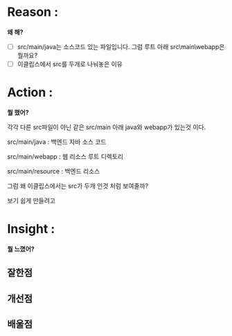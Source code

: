 # Reason : 

**왜 해?**

- [ ] src/main/java는 소스코드 있는 파일입니다. 그럼 루트 아래 src\main\webapp은 뭘까요?
- [ ] 이클립스에서 src를 두개로 나눠놓은 이유
# Action : 

**뭘 했어?**

각각 다른 src파일이 아닌 같은 src/main 아래 java와 webapp가 있는것 이다.

src/main/java : 백엔드 자바 소스 코드

src/main/webapp : 웹 리소스 루트 디렉토리

src/main/resource : 백엔드 리소스

그럼 왜 이클립스에서는 src가 두개 인것 처럼 보여줄까?

보기 쉽게 만들려고

# Insight : 

**뭘 느꼈어?**

## 잘한점

## 개선점

## 배울점
